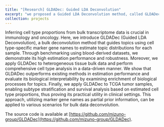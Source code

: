 ```yaml
---
title: "[Research] GLDADec: Guided LDA Deconvolution"
excerpt: "we proposed a Guided LDA Deconvolution method, called GLDADec, to estimate cell type proportions by using marker gene names as partial prior information. <br/><br/> <img src='/images/GLDADec_abstract.png' width=500><br/>"
collection: projects
---
```


Inferring cell type proportions from bulk transcriptome data is crucial in immunology and oncology. Here, we introduce GLDADec (Guided LDA Deconvolution), a bulk deconvolution method that guides topics using cell type-specific marker gene names to estimate topic distributions for each sample. Through benchmarking using blood-derived datasets, we demonstrate its high estimation performance and robustness. Moreover, we apply GLDADec to heterogeneous tissue bulk data and perform comprehensive cell type analysis in a data-driven manner. We show that GLDADec outperforms existing methods in estimation performance and evaluate its biological interpretability by examining enrichment of biological processes for topics. Finally, we apply GLDADec to TCGA tumor samples, enabling subtype stratification and survival analysis based on estimated cell type proportions, thus proving its practical utility in clinical settings. This approach, utilizing marker gene names as partial prior information, can be applied to various scenarios for bulk data deconvolution. 


The source code is available at [https://github.com/mizuno-group/GLDADec](https://github.com/mizuno-group/GLDADec).
